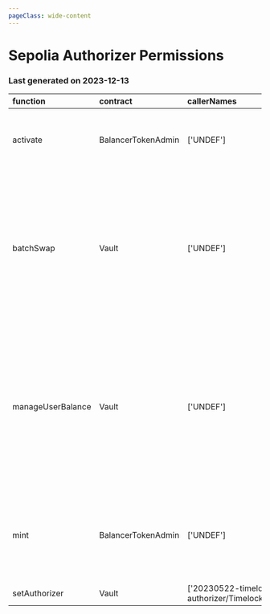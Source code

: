 ```yaml
---
pageClass: wide-content
---
```


# Sepolia Authorizer Permissions

### Last generated on 2023-12-13

| function          | contract           | callerNames                                                 | callerAddresses                                                                                                                    | deployments                                                                                                                           | description                                                                                                                                                                                                                                                      |
|:------------------|:-------------------|:------------------------------------------------------------|:-----------------------------------------------------------------------------------------------------------------------------------|:--------------------------------------------------------------------------------------------------------------------------------------|:-----------------------------------------------------------------------------------------------------------------------------------------------------------------------------------------------------------------------------------------------------------------|
| activate          | BalancerTokenAdmin | ['UNDEF']                                                   | ['[0x3d64fb8a2fFd08C186e8060aA57c8011D8b999cC](https://sepolia.etherscan.io//address/0x3d64fb8a2fFd08C186e8060aA57c8011D8b999cC)'] | ['[20220325-balancer-token-admin](https://github.com/balancer/balancer-deployments/blob/master/tasks/20220325-balancer-token-admin)'] | A one time command used in the [initial activation of veBAL](https://forum.balancer.fi/t/vebal-activation-proposal/2632).                                                                                                                                        |
| batchSwap         | Vault              | ['UNDEF']                                                   | ['[0xC92E8bdf79f0507f65a392b0ab4667716BFE0110](https://sepolia.etherscan.io//address/0xC92E8bdf79f0507f65a392b0ab4667716BFE0110)'] | ['[20210418-vault](https://github.com/balancer/balancer-deployments/blob/master/tasks/20210418-vault)']                               | Allow a relayer to make a multihop trade or source liquidity from multiple pools on a users behalf.  [Relayer permissions notes](https://github.com/BalancerMaxis/multisig-ops/blob/staging/docs/Authorizer/vault_permissions.md).                               |
| manageUserBalance | Vault              | ['UNDEF']                                                   | ['[0xC92E8bdf79f0507f65a392b0ab4667716BFE0110](https://sepolia.etherscan.io//address/0xC92E8bdf79f0507f65a392b0ab4667716BFE0110)'] | ['[20210418-vault](https://github.com/balancer/balancer-deployments/blob/master/tasks/20210418-vault)']                               | Utilize existing Vault allowances and internal balances so that a user does not have to re-approve the new relayer for each token. [Relayer permissions notes](https://github.com/BalancerMaxis/multisig-ops/blob/staging/docs/Authorizer/vault_permissions.md). |
| mint              | BalancerTokenAdmin | ['UNDEF']                                                   | ['[0x9098b50ee2d9E4c3C69928A691DA3b192b4C9673](https://sepolia.etherscan.io//address/0x9098b50ee2d9E4c3C69928A691DA3b192b4C9673)'] | ['[20220325-balancer-token-admin](https://github.com/balancer/balancer-deployments/blob/master/tasks/20220325-balancer-token-admin)'] | Mint BAL tokens up to the current max supply as defined by the [emissions schedule.](https://docs.balancer.fi/concepts/governance/bal-token.html#supply-inflation-schedule)                                                                                      |
| setAuthorizer     | Vault              | ['20230522-timelock-authorizer/TimelockAuthorizerMigrator'] | ['[0x6eaD84Af26E997D27998Fc9f8614e8a19BB93938](https://sepolia.etherscan.io//address/0x6eaD84Af26E997D27998Fc9f8614e8a19BB93938)'] | ['[20210418-vault](https://github.com/balancer/balancer-deployments/blob/master/tasks/20210418-vault)']                               | Not Found                                                                                                                                                                                                                                                        |